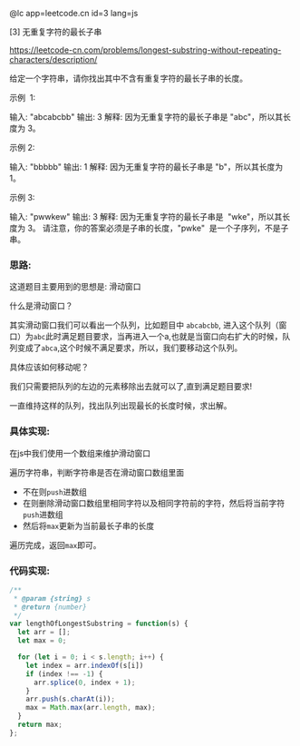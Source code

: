 @lc app=leetcode.cn id=3 lang=js

[3] 无重复字符的最长子串

https://leetcode-cn.com/problems/longest-substring-without-repeating-characters/description/

给定一个字符串，请你找出其中不含有重复字符的最长子串的长度。

示例  1:

输入: "abcabcbb"
输出: 3
解释: 因为无重复字符的最长子串是 "abc"，所以其长度为 3。

示例 2:

输入: "bbbbb"
输出: 1
解释: 因为无重复字符的最长子串是 "b"，所以其长度为 1。

示例 3:

输入: "pwwkew"
输出: 3
解释: 因为无重复字符的最长子串是  "wke"，所以其长度为 3。
请注意，你的答案必须是子串的长度，"pwke"  是一个子序列，不是子串。


### 思路:

这道题目主要用到的思想是: 滑动窗口

什么是滑动窗口？

其实滑动窗口我们可以看出一个队列，比如题目中 `abcabcbb`, 进入这个队列（窗口）为`abc`此时满足题目要求，当再进入一个a,也就是当窗口向右扩大的时候，队列变成了`abca`,这个时候不满足要求，所以，我们要移动这个队列。

具体应该如何移动呢？

我们只需要把队列的左边的元素移除出去就可以了,直到满足题目要求!

一直维持这样的队列，找出队列出现最长的长度时候，求出解。

### 具体实现:
在js中我们使用一个数组来维护滑动窗口

遍历字符串，判断字符串是否在滑动窗口数组里面
* 不在则`push`进数组
* 在则删除滑动窗口数组里相同字符以及相同字符前的字符，然后将当前字符`push`进数组
* 然后将`max`更新为当前最长子串的长度

遍历完成，返回`max`即可。


### 代码实现:
```js
/**
 * @param {string} s
 * @return {number}
 */
var lengthOfLongestSubstring = function(s) {
  let arr = [];
  let max = 0;

  for (let i = 0; i < s.length; i++) {
    let index = arr.indexOf(s[i])
    if (index !== -1) {
      arr.splice(0, index + 1);
    }
    arr.push(s.charAt(i));
    max = Math.max(arr.length, max);
  }
  return max;
};
```










